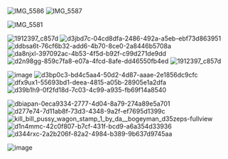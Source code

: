 ![IMG_5586](https://github.com/user-attachments/assets/d37a7ebf-816d-4dee-9e22-709e8046acfa)
![IMG_5587](https://github.com/user-attachments/assets/d564f681-75e9-4e50-ab2c-6a01f2902693)

![IMG_5581](https://github.com/user-attachments/assets/943afab3-1247-4f73-ae59-8c84bc9ef895)

![1912397_c857d](https://github.com/user-attachments/assets/b10d7c1d-8b44-4d9a-9d98-66473a4b04d1)
![d3jbd7c-04cd8dfa-2486-492a-a5eb-ebf73d863951](https://github.com/user-attachments/assets/ceb5d88f-47b9-4a0f-b6d9-3025a2b26175)
![ddbsa6t-76cf6b32-add6-4b70-8ce0-2a8446b5708a](https://github.com/user-attachments/assets/51279009-5529-4c08-9627-6f6afb797d20)
![da8njxl-397092ac-4b53-4f5d-b92f-c99d271de9dd](https://github.com/user-attachments/assets/5d3cc3d6-8625-40e1-9ec0-034d622fa180)
![d2n98gg-859c7fa8-e07a-4fcd-8afe-dd46550fb4ed](https://github.com/user-attachments/assets/5addaec4-791a-442d-95f7-692433af7c13)
![1912397_c857d](https://github.com/user-attachments/assets/b10d7c1d-8b44-4d9a-9d98-66473a4b04d1)



![image](https://github.com/user-attachments/assets/93aa5a0c-a82f-4b41-854f-c6a7b4eb5b71)
![d3bp0c3-bd4c5aa4-50d2-4d87-aaae-2e1856dc9cfc](https://github.com/user-attachments/assets/11d59d9a-a2df-4de7-931e-820b20e53d1d)
![dfx9ux1-55693bd1-deea-4815-a05b-28905e1a2dfa](https://github.com/user-attachments/assets/1784a3fa-5273-4be2-be43-7d5a043e4448)
![d39b1h9-0f2fd18d-7c03-4c99-a935-fb69f14a8540](https://github.com/user-attachments/assets/ffb671fd-04b2-4243-bca3-cc5a5d9c03a6)

![dbiapan-0eca9334-2777-4d04-8a79-274a89e5a701](https://github.com/user-attachments/assets/77e6847a-d612-4737-898d-c248f717e3ca)
![d277e74-7d11ab8f-73d3-4348-9a2f-ef7695d1399c](https://github.com/user-attachments/assets/a1161b81-e45e-4ea9-b782-7fb044063e73)
![kill_bill_pussy_wagon_stamp_1_by_da__bogeyman_d35zeps-fullview](https://github.com/user-attachments/assets/1d56a2ec-5e4f-44e0-8cf8-9abb8911ccd5)
![d1n4mmc-42c0f807-b7cf-431f-bcd9-a6a354d33936](https://github.com/user-attachments/assets/5582272a-5acd-4616-bd23-2eaca099e969)
![d344rxc-2a2b206f-82a2-4984-b389-9b637d9745aa](https://github.com/user-attachments/assets/68513614-fe53-42de-8550-112c5653b7d6)

![image](https://github.com/user-attachments/assets/e8c765ea-7a08-4608-bd6c-b03ad601b9b6)






<!--
**sweetandkindgirl/sweetandkindgirl** is a ✨ _special_ ✨ repository because its `README.md` (this file) appears on your GitHub profile.

Here are some ideas to get you started:

- 🔭 I’m currently working on ...
- 🌱 I’m currently learning ...
- 👯 I’m looking to collaborate on ...
- 🤔 I’m looking for help with ...
- 💬 Ask me about ...
- 📫 How to reach me: ...
- 😄 Pronouns: ...
- ⚡ Fun fact: ...
-->
